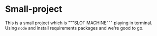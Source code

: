 # Small-project

This is a small project which is """SLOT MACHINE""" playing in terminal. Using `node` and install requirements packages and we're good to go.
